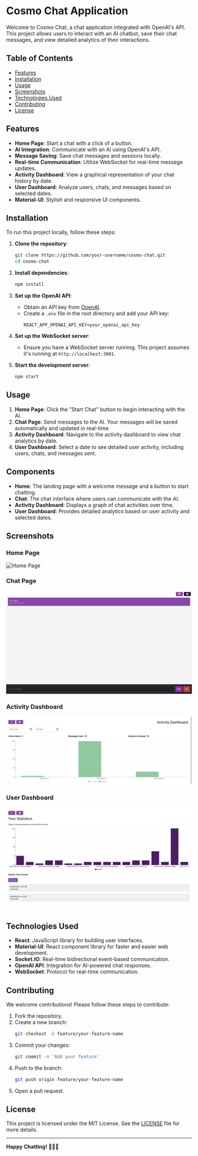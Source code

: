 # Cosmo Chat Application

Welcome to Cosmo Chat, a chat application integrated with OpenAI's API. This project allows users to interact with an AI chatbot, save their chat messages, and view detailed analytics of their interactions.

## Table of Contents

- [Features](#features)
- [Installation](#installation)
- [Usage](#usage)
- [Screenshots](#screenshots)
- [Technologies Used](#technologies-used)
- [Contributing](#contributing)
- [License](#license)

## Features

- **Home Page**: Start a chat with a click of a button.
- **AI Integration**: Communicate with an AI using OpenAI's API.
- **Message Saving**: Save chat messages and sessions locally.
- **Real-time Communication**: Utilize WebSocket for real-time message updates.
- **Activity Dashboard**: View a graphical representation of your chat history by date.
- **User Dashboard**: Analyze users, chats, and messages based on selected dates.
- **Material-UI**: Stylish and responsive UI components.

## Installation

To run this project locally, follow these steps:

1. **Clone the repository**:

   ```sh
   git clone https://github.com/your-username/cosmo-chat.git
   cd cosmo-chat
   ```

2. **Install dependencies**:

   ```sh
   npm install
   ```

3. **Set up the OpenAI API**:

   - Obtain an API key from [OpenAI](https://beta.openai.com/signup/).
   - Create a `.env` file in the root directory and add your API key:
     ```env
     REACT_APP_OPENAI_API_KEY=your_openai_api_key
     ```

4. **Set up the WebSocket server**:

   - Ensure you have a WebSocket server running. This project assumes it's running at `http://localhost:3001`.

5. **Start the development server**:
   ```sh
   npm start
   ```

## Usage

1. **Home Page**: Click the "Start Chat" button to begin interacting with the AI.
2. **Chat Page**: Send messages to the AI. Your messages will be saved automatically and updated in real-time.
3. **Activity Dashboard**: Navigate to the activity dashboard to view chat analytics by date.
4. **User Dashboard**: Select a date to see detailed user activity, including users, chats, and messages sent.

## Components

- **Home**: The landing page with a welcome message and a button to start chatting.
- **Chat**: The chat interface where users can communicate with the AI.
- **Activity Dashboard**: Displays a graph of chat activities over time.
- **User Dashboard**: Provides detailed analytics based on user activity and selected dates.

## Screenshots

### Home Page

![Home Page](src/assets/images/home.png)

### Chat Page

![Chat Page](src/assets/images/chat.png)

### Activity Dashboard

![Activity Dashboard](src/assets/images/useractivity.png)

### User Dashboard

![User Dashboard](src/assets/images/dashboard.png)

## Technologies Used

- **React**: JavaScript library for building user interfaces.
- **Material-UI**: React component library for faster and easier web development.
- **Socket.IO**: Real-time bidirectional event-based communication.
- **OpenAI API**: Integration for AI-powered chat responses.
- **WebSocket**: Protocol for real-time communication.

## Contributing

We welcome contributions! Please follow these steps to contribute:

1. Fork the repository.
2. Create a new branch:
   ```sh
   git checkout -b feature/your-feature-name
   ```
3. Commit your changes:
   ```sh
   git commit -m 'Add your feature'
   ```
4. Push to the branch:
   ```sh
   git push origin feature/your-feature-name
   ```
5. Open a pull request.

## License

This project is licensed under the MIT License. See the [LICENSE](LICENSE) file for more details.

---

**Happy Chatting!** 🚀👾💬
